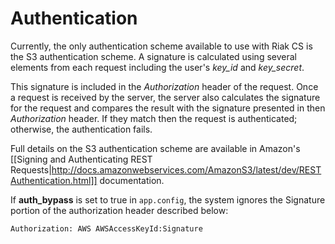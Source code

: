 # Authentication
Currently, the only authentication scheme available to use with Riak CS is the S3 authentication scheme. A signature is calculated using several elements from each request including the user's *key_id* and *key_secret*.

This signature is included in the *Authorization* header of the request. Once a request is received by the server, the server also calculates the signature for the request and compares the result with the signature presented in then *Authorization* header. If they match then the request is authenticated; otherwise, the authentication fails.

Full details on the S3 authentication scheme are available in Amazon's [[Signing and Authenticating REST Requests|http://docs.amazonwebservices.com/AmazonS3/latest/dev/RESTAuthentication.html]] documentation.

If **auth_bypass** is set to true in `app.config`, the system ignores the Signature portion of the authorization header described below:

```
Authorization: AWS AWSAccessKeyId:Signature
```